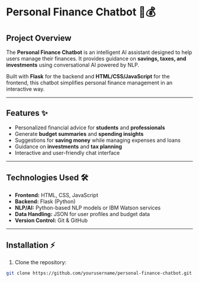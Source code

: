 # Personal Finance Chatbot 🤖💰

## Project Overview
The **Personal Finance Chatbot** is an intelligent AI assistant designed to help users manage their finances. It provides guidance on **savings, taxes, and investments** using conversational AI powered by NLP.

Built with **Flask** for the backend and **HTML/CSS/JavaScript** for the frontend, this chatbot simplifies personal finance management in an interactive way.

---

## Features ✨
- Personalized financial advice for **students** and **professionals**  
- Generate **budget summaries** and **spending insights**  
- Suggestions for **saving money** while managing expenses and loans  
- Guidance on **investments** and **tax planning**  
- Interactive and user-friendly chat interface  

---

## Technologies Used 🛠️
- **Frontend:** HTML, CSS, JavaScript  
- **Backend:** Flask (Python)  
- **NLP/AI:** Python-based NLP models or IBM Watson services  
- **Data Handling:** JSON for user profiles and budget data  
- **Version Control:** Git & GitHub  

---

## Installation ⚡
1. Clone the repository:  
```bash
git clone https://github.com/yourusername/personal-finance-chatbot.git


